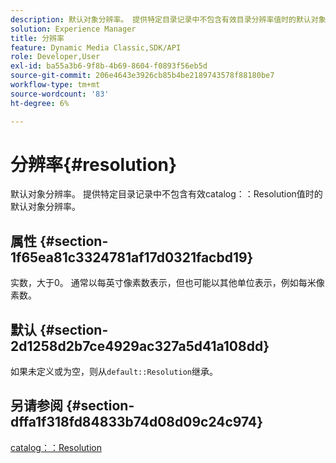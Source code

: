 ```yaml
---
description: 默认对象分辨率。 提供特定目录记录中不包含有效目录分辨率值时的默认对象分辨率。
solution: Experience Manager
title: 分辨率
feature: Dynamic Media Classic,SDK/API
role: Developer,User
exl-id: ba55a3b6-9f8b-4b69-8604-f0893f56eb5d
source-git-commit: 206e4643e3926cb85b4be2189743578f88180be7
workflow-type: tm+mt
source-wordcount: '83'
ht-degree: 6%

---
```


# 分辨率{#resolution}

默认对象分辨率。 提供特定目录记录中不包含有效catalog：：Resolution值时的默认对象分辨率。

## 属性 {#section-1f65ea81c3324781af17d0321facbd19}

实数，大于0。 通常以每英寸像素数表示，但也可能以其他单位表示，例如每米像素数。

## 默认 {#section-2d1258d2b7ce4929ac327a5d41a108dd}

如果未定义或为空，则从`default::Resolution`继承。

## 另请参阅 {#section-dffa1f318fd84833b74d08d09c24c974}

[catalog：：Resolution](../../../../../is-api/image-catalog/image-serving-api-ref/c-image-catalog-reference/c-image-svg-data-reference/c-image-data-reference/r-resolution-cat.md#reference-de489f5f36b64bd0831749546f8728e1)
